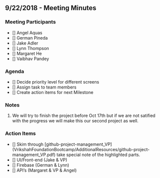 ## 9/22/2018 - Meeting Minutes

### Meeting Participants
- [] Angel Aquas
- [] German Pineda
- [] Jake Adler
- [] Lynn Thompson
- [] Margaret He
- [] Vaibhav Pandey

### Agenda
- [] Decide priority level for different screens
- [] Assign task to team members
- [] Create action items for next Milestone

### Notes
1. We will try to finish the project before Oct 17th but if we are not satified with the progress we will make this our second project as well.

### Action Items
- [] Skim through [github-project-management_VP]
(VrikshahFoundationBootcamp/AdditionalResources/github-project-management_VP.pdf) take special note of the highlighted parts.    
- [] UI/Front-end (Jake & VP)
- [] Firebase (German & Lynn)
- [] API’s (Margaret & VP & Angel)